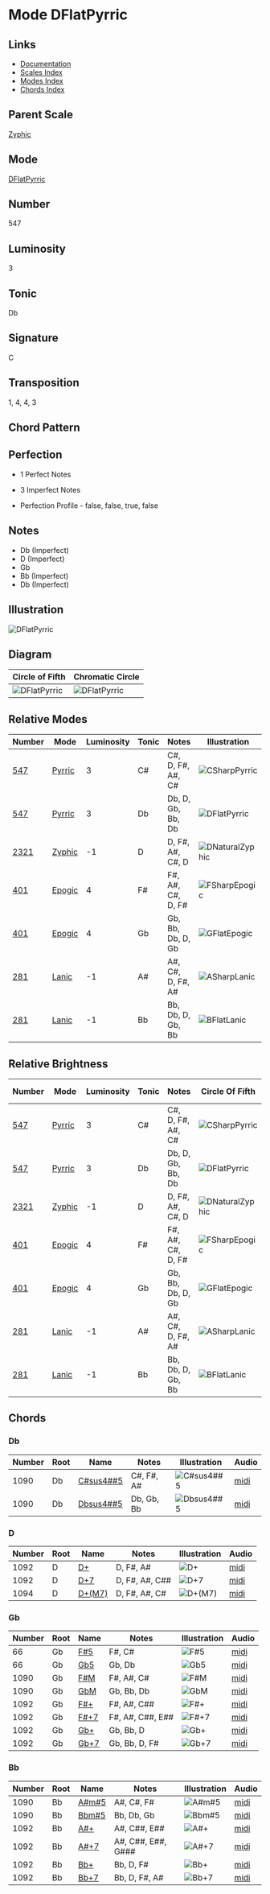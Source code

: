 # Mode DFlatPyrric

## Links

- [Documentation](README.md)
- [Scales Index](Scales.md)
- [Modes Index](Modes.md)
- [Chords Index](Chords.md)

## Parent Scale

[Zyphic](ScaleZyphic.md)

## Mode

[DFlatPyrric](ModeDFlatPyrric.md)

## Number

547

## Luminosity

3

## Tonic

Db

## Signature

C

## Transposition

1, 4, 4, 3

## Chord Pattern



## Perfection

 - 1 Perfect Notes

 - 3 Imperfect Notes

 - Perfection Profile - false, false, true, false

## Notes

- Db (Imperfect)
- D (Imperfect)
- Gb
- Bb (Imperfect)
- Db (Imperfect)

## Illustration

![DFlatPyrric](ModeDFlatPyrric.png)

## Diagram

| Circle of Fifth | Chromatic Circle |
|-----------------|------------------|
| ![DFlatPyrric](CircleOfFifthModeDFlatPyrric.svg) | ![DFlatPyrric](ChromaticCircleModeDFlatPyrric.svg) |
## Relative Modes

| Number | Mode | Luminosity | Tonic | Notes | Illustration |
|--------|------|------------|-------|-------|--------------|
| [547](https://ianring.com/musictheory/scales/547) | [Pyrric](ModePyrric.md) | 3 | C# | C#, D, F#, A#, C# | ![CSharpPyrric](ModeCSharpPyrric.png) |
| [547](https://ianring.com/musictheory/scales/547) | [Pyrric](ModePyrric.md) | 3 | Db | Db, D, Gb, Bb, Db | ![DFlatPyrric](ModeDFlatPyrric.png) |
| [2321](https://ianring.com/musictheory/scales/2321) | [Zyphic](ModeZyphic.md) | -1 | D | D, F#, A#, C#, D | ![DNaturalZyphic](ModeDNaturalZyphic.png) |
| [401](https://ianring.com/musictheory/scales/401) | [Epogic](ModeEpogic.md) | 4 | F# | F#, A#, C#, D, F# | ![FSharpEpogic](ModeFSharpEpogic.png) |
| [401](https://ianring.com/musictheory/scales/401) | [Epogic](ModeEpogic.md) | 4 | Gb | Gb, Bb, Db, D, Gb | ![GFlatEpogic](ModeGFlatEpogic.png) |
| [281](https://ianring.com/musictheory/scales/281) | [Lanic](ModeLanic.md) | -1 | A# | A#, C#, D, F#, A# | ![ASharpLanic](ModeASharpLanic.png) |
| [281](https://ianring.com/musictheory/scales/281) | [Lanic](ModeLanic.md) | -1 | Bb | Bb, Db, D, Gb, Bb | ![BFlatLanic](ModeBFlatLanic.png) |
## Relative Brightness

| Number | Mode | Luminosity | Tonic | Notes | Circle Of Fifth | Chromatic Circle |
|--------|------|------------|-------|-------|-----------------|------------------|
| [547](https://ianring.com/musictheory/scales/547) | [Pyrric](ModePyrric.md) | 3 | C# | C#, D, F#, A#, C# | ![CSharpPyrric](CircleOfFifthModeCSharpPyrric.svg) | ![CSharpPyrric](ChromaticCircleModeCSharpPyrric.svg) |
| [547](https://ianring.com/musictheory/scales/547) | [Pyrric](ModePyrric.md) | 3 | Db | Db, D, Gb, Bb, Db | ![DFlatPyrric](CircleOfFifthModeDFlatPyrric.svg) | ![DFlatPyrric](ChromaticCircleModeDFlatPyrric.svg) |
| [2321](https://ianring.com/musictheory/scales/2321) | [Zyphic](ModeZyphic.md) | -1 | D | D, F#, A#, C#, D | ![DNaturalZyphic](CircleOfFifthModeDNaturalZyphic.svg) | ![DNaturalZyphic](ChromaticCircleModeDNaturalZyphic.svg) |
| [401](https://ianring.com/musictheory/scales/401) | [Epogic](ModeEpogic.md) | 4 | F# | F#, A#, C#, D, F# | ![FSharpEpogic](CircleOfFifthModeFSharpEpogic.svg) | ![FSharpEpogic](ChromaticCircleModeFSharpEpogic.svg) |
| [401](https://ianring.com/musictheory/scales/401) | [Epogic](ModeEpogic.md) | 4 | Gb | Gb, Bb, Db, D, Gb | ![GFlatEpogic](CircleOfFifthModeGFlatEpogic.svg) | ![GFlatEpogic](ChromaticCircleModeGFlatEpogic.svg) |
| [281](https://ianring.com/musictheory/scales/281) | [Lanic](ModeLanic.md) | -1 | A# | A#, C#, D, F#, A# | ![ASharpLanic](CircleOfFifthModeASharpLanic.svg) | ![ASharpLanic](ChromaticCircleModeASharpLanic.svg) |
| [281](https://ianring.com/musictheory/scales/281) | [Lanic](ModeLanic.md) | -1 | Bb | Bb, Db, D, Gb, Bb | ![BFlatLanic](CircleOfFifthModeBFlatLanic.svg) | ![BFlatLanic](ChromaticCircleModeBFlatLanic.svg) |

## Chords

### Db

| Number | Root | Name | Notes | Illustration | Audio |
|--------|------|------|-------|--------------|-------|
| 1090 | Db | [C#sus4##5](ChordCSharpSuspendedFourthDoubleSharpFifth.md) | C#, F#, A# | ![C#sus4##5](ChordCSharpSuspendedFourthDoubleSharpFifthRootPosition.png) | [midi](ChordCSharpSuspendedFourthDoubleSharpFifthRootPosition.mid) |
| 1090 | Db | [Dbsus4##5](ChordDFlatSuspendedFourthDoubleSharpFifth.md) | Db, Gb, Bb | ![Dbsus4##5](ChordDFlatSuspendedFourthDoubleSharpFifthRootPosition.png) | [midi](ChordDFlatSuspendedFourthDoubleSharpFifthRootPosition.mid) |

### D

| Number | Root | Name | Notes | Illustration | Audio |
|--------|------|------|-------|--------------|-------|
| 1092 | D | [D+](ChordDNaturalAugmented.md) | D, F#, A# | ![D+](ChordDNaturalAugmentedRootPosition.png) | [midi](ChordDNaturalAugmentedRootPosition.mid) |
| 1092 | D | [D+7](ChordDNaturalAugmentedAugmentedSeventh.md) | D, F#, A#, C## | ![D+7](ChordDNaturalAugmentedAugmentedSeventhRootPosition.png) | [midi](ChordDNaturalAugmentedAugmentedSeventhRootPosition.mid) |
| 1094 | D | [D+(M7)](ChordDNaturalAugmentedMajorSeventh.md) | D, F#, A#, C# | ![D+(M7)](ChordDNaturalAugmentedMajorSeventhRootPosition.png) | [midi](ChordDNaturalAugmentedMajorSeventhRootPosition.mid) |

### Gb

| Number | Root | Name | Notes | Illustration | Audio |
|--------|------|------|-------|--------------|-------|
| 66 | Gb | [F#5](ChordFSharpPowerChord.md) | F#, C# | ![F#5](ChordFSharpPowerChordRootPosition.png) | [midi](ChordFSharpPowerChordRootPosition.mid) |
| 66 | Gb | [Gb5](ChordGFlatPowerChord.md) | Gb, Db | ![Gb5](ChordGFlatPowerChordRootPosition.png) | [midi](ChordGFlatPowerChordRootPosition.mid) |
| 1090 | Gb | [F#M](ChordFSharpMajor.md) | F#, A#, C# | ![F#M](ChordFSharpMajorRootPosition.png) | [midi](ChordFSharpMajorRootPosition.mid) |
| 1090 | Gb | [GbM](ChordGFlatMajor.md) | Gb, Bb, Db | ![GbM](ChordGFlatMajorRootPosition.png) | [midi](ChordGFlatMajorRootPosition.mid) |
| 1092 | Gb | [F#+](ChordFSharpAugmented.md) | F#, A#, C## | ![F#+](ChordFSharpAugmentedRootPosition.png) | [midi](ChordFSharpAugmentedRootPosition.mid) |
| 1092 | Gb | [F#+7](ChordFSharpAugmentedAugmentedSeventh.md) | F#, A#, C##, E## | ![F#+7](ChordFSharpAugmentedAugmentedSeventhRootPosition.png) | [midi](ChordFSharpAugmentedAugmentedSeventhRootPosition.mid) |
| 1092 | Gb | [Gb+](ChordGFlatAugmented.md) | Gb, Bb, D | ![Gb+](ChordGFlatAugmentedRootPosition.png) | [midi](ChordGFlatAugmentedRootPosition.mid) |
| 1092 | Gb | [Gb+7](ChordGFlatAugmentedAugmentedSeventh.md) | Gb, Bb, D, F# | ![Gb+7](ChordGFlatAugmentedAugmentedSeventhRootPosition.png) | [midi](ChordGFlatAugmentedAugmentedSeventhRootPosition.mid) |

### Bb

| Number | Root | Name | Notes | Illustration | Audio |
|--------|------|------|-------|--------------|-------|
| 1090 | Bb | [A#m#5](ChordASharpMinorSharpFifth.md) | A#, C#, F# | ![A#m#5](ChordASharpMinorSharpFifthRootPosition.png) | [midi](ChordASharpMinorSharpFifthRootPosition.mid) |
| 1090 | Bb | [Bbm#5](ChordBFlatMinorSharpFifth.md) | Bb, Db, Gb | ![Bbm#5](ChordBFlatMinorSharpFifthRootPosition.png) | [midi](ChordBFlatMinorSharpFifthRootPosition.mid) |
| 1092 | Bb | [A#+](ChordASharpAugmented.md) | A#, C##, E## | ![A#+](ChordASharpAugmentedRootPosition.png) | [midi](ChordASharpAugmentedRootPosition.mid) |
| 1092 | Bb | [A#+7](ChordASharpAugmentedAugmentedSeventh.md) | A#, C##, E##, G### | ![A#+7](ChordASharpAugmentedAugmentedSeventhRootPosition.png) | [midi](ChordASharpAugmentedAugmentedSeventhRootPosition.mid) |
| 1092 | Bb | [Bb+](ChordBFlatAugmented.md) | Bb, D, F# | ![Bb+](ChordBFlatAugmentedRootPosition.png) | [midi](ChordBFlatAugmentedRootPosition.mid) |
| 1092 | Bb | [Bb+7](ChordBFlatAugmentedAugmentedSeventh.md) | Bb, D, F#, A# | ![Bb+7](ChordBFlatAugmentedAugmentedSeventhRootPosition.png) | [midi](ChordBFlatAugmentedAugmentedSeventhRootPosition.mid) |

